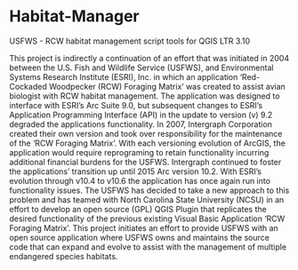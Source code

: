 # Habitat-Manager
USFWS - RCW habitat management script tools for QGIS LTR 3.10

This project is indirectly a continuation of an effort that was initiated in 2004 between the U.S. Fish and Wildlife Service (USFWS), and Environmental Systems Research Institute (ESRI), Inc. in which an application ‘Red-Cockaded Woodpecker (RCW) Foraging Matrix’ was created to assist avian biologist with RCW habitat management. The application was designed to interface with ESRI’s Arc Suite 9.0, but subsequent changes to ESRI’s Application Programming Interface (API) in the update to version (v) 9.2 degraded the applications functionality. In 2007, Intergraph Corporation created their own version and took over responsibility for the maintenance of the ‘RCW Foraging Matrix’. With each versioning evolution of ArcGIS, the application would require reprograming to retain functionality incurring additional financial burdens for the USFWS. Intergraph continued to foster the applications’ transition up until 2015 Arc version 10.2. With ESRI’s evolution through v10.4 to v10.6 the application has once again run into functionality issues. The USFWS has decided to take a new approach to this problem and has teamed with North Carolina State University (NCSU) in an effort to develop an open source (GPL) QGIS Plugin that replicates the desired functionality of the previous existing Visual Basic Application ‘RCW Foraging Matrix’. This project initiates an effort to provide USFWS with an open source application where USFWS owns and maintains the source code that can expand and evolve to assist with the management of multiple endangered species habitats.
